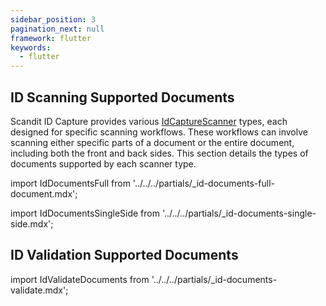 ```yaml
---
sidebar_position: 3
pagination_next: null
framework: flutter
keywords:
  - flutter
---
```


## ID Scanning Supported Documents

Scandit ID Capture provides various [IdCaptureScanner](https://docs.scandit.com/data-capture-sdk/flutter/id-capture/api/id-capture-scanner.html#id-capture-scanner) types, each designed for specific scanning workflows. These workflows can involve scanning either specific parts of a document or the entire document, including both the front and back sides. This section details the types of documents supported by each scanner type.

import IdDocumentsFull from '../../../partials/_id-documents-full-document.mdx';

<IdDocumentsFull/>

import IdDocumentsSingleSide from '../../../partials/_id-documents-single-side.mdx';

<IdDocumentsSingleSide/>

## ID Validation Supported Documents

import IdValidateDocuments from '../../../partials/_id-documents-validate.mdx';

<IdValidateDocuments/>